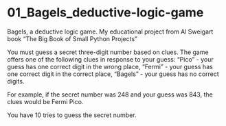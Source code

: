 # 01_Bagels_deductive-logic-game
Bagels, a deductive logic game.  My educational project from Al Sweigart book “The Big Book of Small Python Projects”

You must guess a secret three-digit number based on clues. The game offers one of
the following clues in response to your guess:
“Pico”  - your guess has one correct digit in the wrong place, 
“Fermi” -  your guess has one correct digit in the correct place, 
“Bagels” -  your guess has no correct digits. 

For example, if the secret number was 248 and your guess was 843, the
clues would be Fermi Pico. 

You have 10 tries to guess the secret number.



